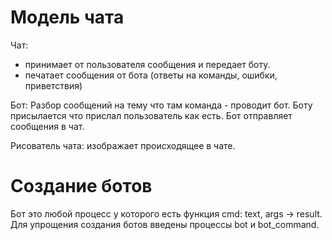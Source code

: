 # Модель чата

Чат:
- принимает от пользователя сообщения и передает боту.
- печатает сообщения от бота (ответы на команды, ошибки, приветствия)

Бот:
Разбор сообщений на тему что там команда - проводит бот.
Боту присылается что прислал пользователь как есть.
Бот отправляет сообщения в чат.

Рисователь чата:
изображает происходящее в чате.


# Создание ботов

Бот это любой процесс у которого есть функция cmd: text, args -> result.
Для упрощения создания ботов введены процессы bot и bot_command.

